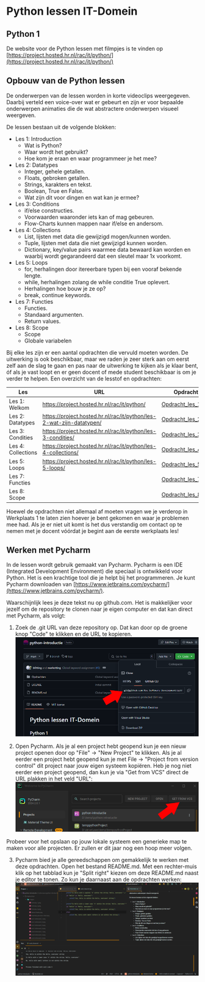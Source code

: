 # Python lessen IT-Domein
## Python 1
De website voor de Python lessen met filmpjes is te vinden op [https://project.hosted.hr.nl/rac/it/python/](https://project.hosted.hr.nl/rac/it/python/)

## Opbouw van de Python lessen
De onderwerpen van de lessen worden in korte videoclips weergegeven. Daarbij verteld een voice-over wat er gebeurt en zijn er voor bepaalde onderwerpen animaties die de wat abstractere onderwerpen visueel weergeven. 

De lessen bestaan uit de volgende blokken:
- Les 1: Introduction
    - Wat is Python?
    - Waar wordt het gebruikt?
    - Hoe kom je eraan en waar programmeer je het mee?
- Les 2: Datatypes
    - Integer, gehele getallen.
    - Floats, gebroken getallen.
    - Strings, karakters en tekst.
    - Boolean, True en False.
    - Wat zijn dit voor dingen en wat kan je ermee?
- Les 3: Conditions
    - if/else constructies.
    - Voorwaarden waaronder iets kan of mag gebeuren.
    - Flow-Charts kunnen mappen naar if/else en andersom.
- Les 4: Collections
    - List, lijsten met data die gewijzigd mogen/kunnen worden.
    - Tuple, lijsten met data die niet gewijzigd kunnen worden.
    - Dictionary, key/value pairs waarmee data bewaard kan worden en waarbij wordt gegarandeerd dat een sleutel maar 1x voorkomt.
- Les 5: Loops
    - for, herhalingen door itereerbare typen bij een vooraf bekende lengte.
    - while, herhalingen zolang de while conditie True oplevert.
    - Herhalingen hoe bouw je ze op?
    - break, continue keywords.
- Les 7: Functies
    - Functies.
    - Standaard argumenten.
    - Return values.
- Les 8: Scope
    - Scope
    - Globale variabelen

Bij elke les zijn er een aantal opdrachten die vervuld moeten worden. De uitwerking is ook beschikbaar, maar we raden je zeer sterk aan om eerst zelf aan de slag te gaan en pas naar de uitwerking te kijken als je klaar bent, óf als je vast loopt en er geen docent of mede student beschikbaar is om je verder te helpen. Een overzicht van de lesstof en opdrachten: 

| Les                | URL | Opdracht                                            |
|--------------------| --- |-----------------------------------------------------|
| Les 1: Welkom      | https://project.hosted.hr.nl/rac/it/python/ | [Opdracht_les_1.md](Opdrachten%2FOpdracht_les_1.md) |
| Les 2: Datatypes   | https://project.hosted.hr.nl/rac/it/python/les-2-wat-zijn-datatypen/ | [Opdracht_les_2.md](Opdrachten%2FOpdracht_les_2.md) |
| Les 3: Condities   | https://project.hosted.hr.nl/rac/it/python/les-3-condities/ | [Opdracht_les_3.md](Opdrachten%2FOpdracht_les_3.md) |
| Les 4: Collections | https://project.hosted.hr.nl/rac/it/python/les-4-collections/ | [Opdracht_les_4.md](Opdrachten%2FOpdracht_les_4.md) |
| Les 5: Loops       | https://project.hosted.hr.nl/rac/it/python/les-5-loops/ | [Opdracht_les_5.md](Opdrachten%2FOpdracht_les_5.md) |
| Les 7: Functies    |  | [Opdracht_les_7.md](Opdrachten%2FOpdracht_les_7.md) |
| Les 8: Scope       |  | [Opdracht_les_8.md](Opdrachten%2FOpdracht_les_8.md) |

Hoewel de opdrachten niet allemaal af moeten vragen we je verderop in Werkplaats 1 te laten zien hoever je bent gekomen en waar je problemen mee had. Als je er niet uit komt is het dus verstandig om contact op te nemen met je docent vóórdat je begint aan de eerste werkplaats les!

## Werken met Pycharm
In de lessen wordt gebruik gemaakt van Pycharm. Pycharm is een IDE (Integrated Development Environment) die speciaal is ontwikkeld voor Python. Het is een krachtige tool die je helpt bij het programmeren. Je kunt Pycharm downloaden van [https://www.jetbrains.com/pycharm/](https://www.jetbrains.com/pycharm/).

Waarschijnlijk lees je deze tekst nu op github.com. Het is makkelijker voor jezelf om de repository te clonen naar je eigen computer en dat kan direct met Pycharm, als volgt:
1) Zoek de .git URL van deze repository op. Dat kan door op de groene knop "Code" te klikken en de URL te kopieren.
![pycharm_github_url.png](Opdrachten%2FImages%2Fpycharm_github_url.png)

2) Open Pycharm. Als je al een project hebt geopend kun je een nieuw project openen door op "File" -> "New Project" te klikken. Als je al eerder een project hebt geopend kun je met File -> "Project from version control" dit project naar jouw eigen systeem kopiëren. Heb je nog niet eerder een project geopend, dan kun je via "Get from VCS" direct de URL plakken in het veld "URL":
![pycharm_zonder_project.png](Opdrachten%2FImages%2Fpycharm_zonder_project.png)

Probeer voor het opslaan op jouw lokale systeem een generieke map te maken voor alle projecten. Er zullen er dit jaar nog een hoop meer volgen. 

3) Pycharm bied je alle gereedschappen om gemakkelijk te werken met deze opdrachten. Open het bestand README.md. Met een rechter-muis klik op het tabblad kun je "Split right" kiezen om deze README.md naast je editor te tonen. Zo kun je daarnaast aan de opdrachten werken:
![pycharm_screen.png](Opdrachten%2FImages%2Fpycharm_screen.png)
